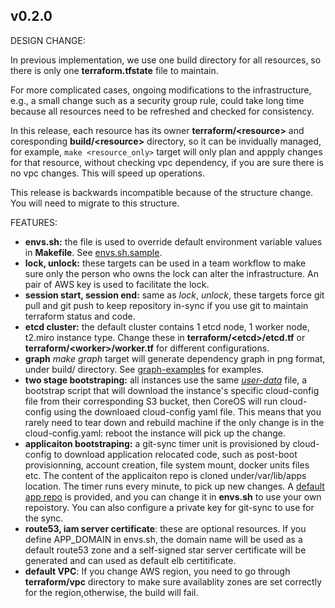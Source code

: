 ## v0.2.0

DESIGN CHANGE:

In previous implementation, we use one build directory for all resources, so there is only one __terraform.tfstate__ file to maintain.

For more complicated cases, ongoing modifications to the infrastructure, e.g., a small change such as a security group rule, could take long time because all resources need to be refreshed and checked for consistency.

In this release, each resource has its owner __terraform/\<resource\>__ and coresponding __build/\<resource\>__ directory, so it can
be invidually managed, for example, `make <resource_only>` target will only plan and appply changes for that resource, without checking vpc dependency, if you are sure there is no vpc changes. This will speed up operations. 

This release is backwards incompatible because of the structure change. You will need to migrate to this structure.

FEATURES:

 * **envs.sh:** the file is used to override default environment variable values in **Makefile**. See [envs.sh.sample](https://github.com/xuwang/aws-terraform/blob/master/envs.sh.sample).
 * **lock, unlock:** these targets can be used in a team workflow to make sure only the person who owns the lock can alter the infrastructure. An pair of AWS key is used to facilitate the lock. 
 * **session start, session end:** same as _lock_, _unlock_, these targets force git pull and git push to keep repository in-sync if you use git to maintain terraform status and code.  
* **etcd cluster:** the default cluster contains 1 etcd node, 1 worker node, t2.miro instance type. Change these in __terraform/\<etcd\>/etcd.tf__ or __terraform/\<worker\>/worker.tf__ for different configurations. 
* **graph** _make graph_ target will generate dependency graph in png format, under build/<resource> directory. See [graph-examples](https://github.com/xuwang/aws-terraform/tree/master/graph-examples) for examples. 
* **two stage bootstraping:** all instances use the same [_user-data_](https://github.com/xuwang/aws-terraform/blob/master/resources/cloud-config/s3-cloudconfig-bootstrap.sh) file, a bootstrap script that will download the instance's specific
cloud-config file from their corresponding S3 bucket, then CoreOS will run cloud-config using the downloaed cloud-config yaml file. This means that you rarely need to tear down and rebuild machine if the only change is in the cloud-config.yaml: reboot the instance will pick up the change. 
* **applicaiton bootstraping:** a git-sync timer unit is provisioned by cloud-config to download application relocated code, such as post-boot provisionning, account
creation, file system mount, docker units files etc. The content of the applicaiton repo is cloned under/var/lib/apps location. The timer runs every minute, to pick up new changes.  A [default app repo](https://github.com/dockerage/coreos-cluster-apps) is provided, and you can change it in __envs.sh__ to use your own repoistory. You can also configure a private key for git-sync to use for the sync.
* **route53, iam server certificate**: these are optional resources. If you define APP_DOMAIN in envs.sh, the domain name will be used as a default route53 zone and a self-signed star server certificate will be generated and can used as default elb certitificate.
* **default VPC**: If you change AWS region, you need to go through __terraform/vpc__ directory to make sure availablity zones are set correctly for the region,otherwise, the build will fail.
